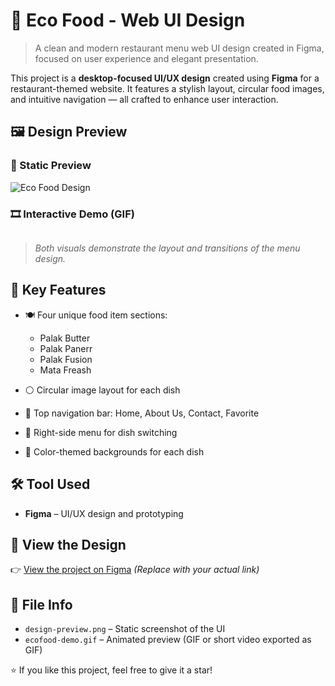 # 🌿 Eco Food - Web UI Design

> A clean and modern restaurant menu web UI design created in Figma, focused on user experience and elegant presentation.

This project is a **desktop-focused UI/UX design** created using **Figma** for a restaurant-themed website. It features a stylish layout, circular food images, and intuitive navigation — all crafted to enhance user interaction.

## 🖼️ Design Preview

### 📸 Static Preview  
![Eco Food Design](./design-preview.png)

### 🎞️ Interactive Demo (GIF)  
<img src= ""/>

> *Both visuals demonstrate the layout and transitions of the menu design.*

## 🎨 Key Features

- 🍽️ Four unique food item sections:
  - Palak Butter  
  - Palak Panerr  
  - Palak Fusion  
  - Mata Freash

- ⚪ Circular image layout for each dish  
- 🧭 Top navigation bar: Home, About Us, Contact, Favorite  
- 🔄 Right-side menu for dish switching  
- 🎨 Color-themed backgrounds for each dish

## 🛠️ Tool Used

- **Figma** – UI/UX design and prototyping

## 🔗 View the Design

👉 [View the project on Figma](https://www.figma.com/design/hIxjzX6ano9UeWxQwR3m5I/Untitled?node-id=0-1&p=f&t=hOxzXeL3zYZPnbEk-0) *(Replace with your actual link)*

## 📁 File Info

- `design-preview.png` – Static screenshot of the UI  
- `ecofood-demo.gif` – Animated preview (GIF or short video exported as GIF)



⭐ If you like this project, feel free to give it a star!



